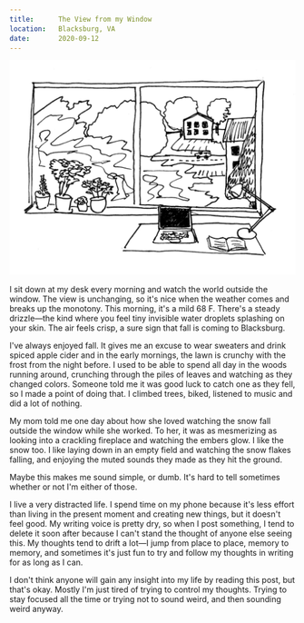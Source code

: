 ```yaml
---
title:      The View from my Window
location:   Blacksburg, VA
date:       2020-09-12
---
```


<div class="writing-photo">
    <img loading="lazy" src="/assets/images/writing/window-views/window.jpeg"/>
</div>

I sit down at my desk every morning and watch the world outside the window. The view is unchanging, so it's nice when the weather comes and breaks up the monotony. This morning, it's a mild 68 F. There's a steady drizzle—the kind where you feel tiny invisible water droplets splashing on your skin. The air feels crisp, a sure sign that fall is coming to Blacksburg. 

I've always enjoyed fall. It gives me an excuse to wear sweaters and drink spiced apple cider and in the early mornings, the lawn is crunchy with the frost from the night before. I used to be able to spend all day in the woods running around, crunching through the piles of leaves and watching as they changed colors. Someone told me it was good luck to catch one as they fell, so I made a point of doing that. I climbed trees, biked, listened to music and did a lot of nothing.

My mom told me one day about how she loved watching the snow fall outside the window while she worked. To her, it was as mesmerizing as looking into a crackling fireplace and watching the embers glow. I like the snow too. I like laying down in an empty field and watching the snow flakes falling, and enjoying the muted sounds they made as they hit the ground.

Maybe this makes me sound simple, or dumb. It's hard to tell sometimes whether or not I'm either of those.

I live a very distracted life. I spend time on my phone because it's less effort than living in the present moment and creating new things, but it doesn't feel good. My writing voice is pretty dry, so when I post something, I tend to delete it soon after because I can't stand the thought of anyone else seeing this. My thoughts tend to drift a lot—I jump from place to place, memory to memory, and sometimes it's just fun to try and follow my thoughts in writing for as long as I can. 

I don't think anyone will gain any insight into my life by reading this post, but that's okay. Mostly I'm just tired of trying to control my thoughts. Trying to stay focused all the time or trying not to sound weird, and then sounding weird anyway.

